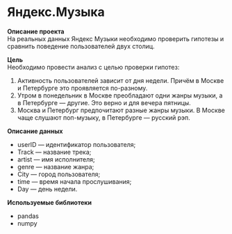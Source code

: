 # Яндекс.Музыка
**Описание проекта**\
На реальных данных Яндекс Музыки необходимо проверить гипотезы и сравнить поведение пользователей двух столиц.

**Цель**\
Необходимо провести анализ с целью проверки гипотез:
1. Активность пользователей зависит от дня недели. Причём в Москве и Петербурге это проявляется по-разному.
2. Утром в понедельник в Москве преобладают одни жанры музыки, а в Петербурге — другие. Это верно и для вечера пятницы.
3. Москва и Петербург предпочитают разные жанры музыки. В Москве чаще слушают поп-музыку, в Петербурге — русский рэп.

**Описание данных**
* userID — идентификатор пользователя;
* Track — название трека;
* artist — имя исполнителя;
* genre — название жанра;
* City — город пользователя;
* time — время начала прослушивания;
* Day — день недели.

**Используемые библиотеки**
* pandas
* numpy